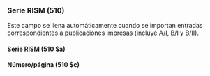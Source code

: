 ### **Serie RISM (510)**

Este campo se llena automáticamente cuando se importan entradas correspondientes a publicaciones impresas (incluye A/I, B/I y B/II).

#### Serie RISM (510 $a)

#### Número/página (510 $c)